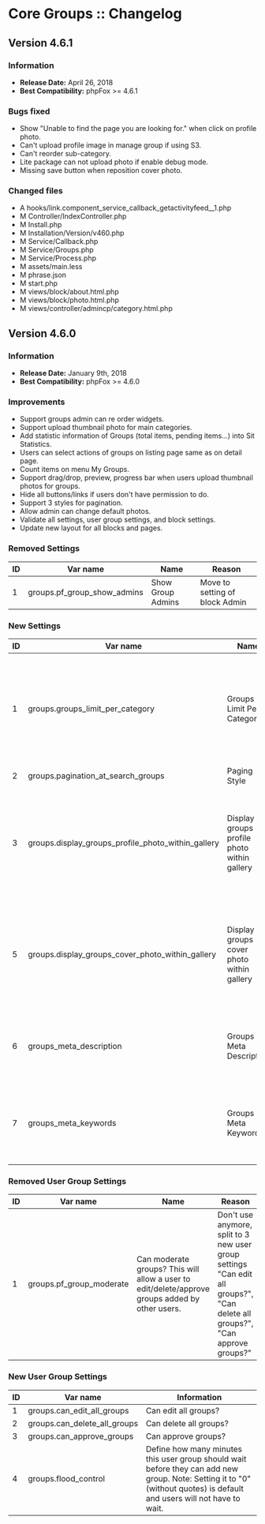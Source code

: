 # Core Groups :: Changelog

## Version 4.6.1

### Information

- **Release Date:** April 26, 2018
- **Best Compatibility:** phpFox >= 4.6.1

### Bugs fixed
- Show "Unable to find the page you are looking for." when click on profile photo.
- Can't upload profile image in manage group if using S3.
- Can't reorder sub-category.
- Lite package can not upload photo if enable debug mode.
- Missing save button when reposition cover photo.

### Changed files
- A hooks/link.component_service_callback_getactivityfeed__1.php
- M	Controller/IndexController.php
- M	Install.php
- M	Installation/Version/v460.php
- M	Service/Callback.php
- M	Service/Groups.php
- M	Service/Process.php
- M	assets/main.less
- M	phrase.json
- M	start.php
- M	views/block/about.html.php
- M	views/block/photo.html.php
- M	views/controller/admincp/category.html.php

## Version 4.6.0

### Information

- **Release Date:** January 9th, 2018
- **Best Compatibility:** phpFox >= 4.6.0

### Improvements

- Support groups admin can re order widgets.
- Support upload thumbnail photo for main categories.
- Add statistic information of Groups (total items, pending items...) into Sit Statistics.
- Users can select actions of groups on listing page same as on detail page.
- Count items on menu My Groups.
- Support drag/drop, preview, progress bar when users upload thumbnail photos for groups.
- Hide all buttons/links if users don't have permission to do.
- Support 3 styles for pagination.
- Allow admin can change default photos.
- Validate all settings, user group settings, and block settings.
- Update new layout for all blocks and pages.

### Removed Settings

| ID | Var name | Name | Reason |
| --- | -------- | ---- | --- |
| 1 | groups.pf_group_show_admins | Show Group Admins | Move to setting of block Admin |

### New Settings

| ID | Var name | Name | Description |
| --- | -------- | ---- | ---- |
| 1 | groups.groups_limit_per_category | Groups Limit Per Category | Define the limit of how many groups per category can be displayed when viewing All Groups page. |
| 2 | groups.pagination_at_search_groups | Paging Style |  |
| 3 | groups.display_groups_profile_photo_within_gallery | Display groups profile photo within gallery | Disable this feature if you do not want to display groups profile photos within the photo gallery. |
| 5 | groups.display_groups_cover_photo_within_gallery | Display groups cover photo within gallery | Disable this feature if you do not want to display groups cover photos within the photo gallery. |
| 6 | groups_meta_description | Groups Meta Description | Meta description added to groups related to the Groups app. |
| 7 | groups_meta_keywords | Groups Meta Keywords | Meta keywords that will be displayed on sections related to the Groups app. |

### Removed User Group Settings

| ID | Var name | Name | Reason |
| --- | -------- | ---- | --- |
| 1 | groups.pf_group_moderate | Can moderate groups? This will allow a user to edit/delete/approve groups added by other users. | Don't use anymore, split to 3 new user group settings "Can edit all groups?", "Can delete all groups?", "Can approve groups?" |

### New User Group Settings

| ID | Var name | Information |
| --- | -------- | ---- |
| 1 | groups.can_edit_all_groups | Can edit all groups? |
| 2 | groups.can_delete_all_groups | Can delete all groups? |
| 3 | groups.can_approve_groups | Can approve groups? |
| 4 | groups.flood_control| Define how many minutes this user group should wait before they can add new group. Note: Setting it to "0" (without quotes) is default and users will not have to wait. |